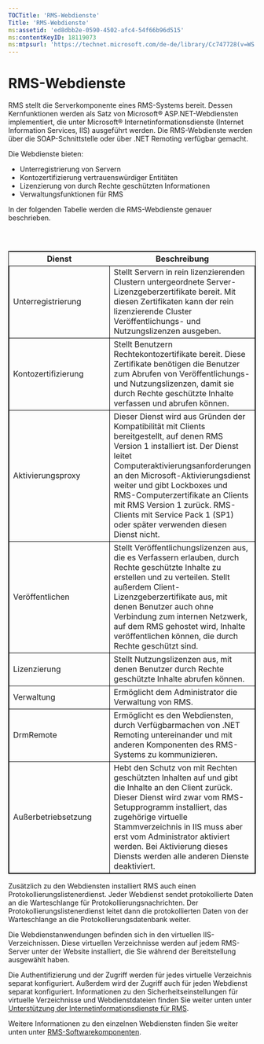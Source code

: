 ```yaml
---
TOCTitle: 'RMS-Webdienste'
Title: 'RMS-Webdienste'
ms:assetid: 'ed8dbb2e-0590-4502-afc4-54f66b96d515'
ms:contentKeyID: 18119073
ms:mtpsurl: 'https://technet.microsoft.com/de-de/library/Cc747728(v=WS.10)'
---
```


RMS-Webdienste
==============

RMS stellt die Serverkomponente eines RMS-Systems bereit. Dessen Kernfunktionen werden als Satz von Microsoft® ASP.NET-Webdiensten implementiert, die unter Microsoft® Internetinformationsdienste (Internet Information Services, IIS) ausgeführt werden. Die RMS-Webdienste werden über die SOAP-Schnittstelle oder über .NET Remoting verfügbar gemacht.

Die Webdienste bieten:

-   Unterregistrierung von Servern
-   Kontozertifizierung vertrauenswürdiger Entitäten
-   Lizenzierung von durch Rechte geschützten Informationen
-   Verwaltungsfunktionen für RMS

In der folgenden Tabelle werden die RMS-Webdienste genauer beschrieben.

###  

 
<table style="border:1px solid black;">
<colgroup>
<col width="50%" />
<col width="50%" />
</colgroup>
<thead>
<tr class="header">
<th>Dienst</th>
<th>Beschreibung</th>
</tr>
</thead>
<tbody>
<tr class="odd">
<td style="border:1px solid black;">Unterregistrierung</td>
<td style="border:1px solid black;">Stellt Servern in rein lizenzierenden Clustern untergeordnete Server-Lizenzgeberzertifikate bereit. Mit diesen Zertifikaten kann der rein lizenzierende Cluster Veröffentlichungs- und Nutzungslizenzen ausgeben.</td>
</tr>
<tr class="even">
<td style="border:1px solid black;">Kontozertifizierung</td>
<td style="border:1px solid black;">Stellt Benutzern Rechtekontozertifikate bereit. Diese Zertifikate benötigen die Benutzer zum Abrufen von Veröffentlichungs- und Nutzungslizenzen, damit sie durch Rechte geschützte Inhalte verfassen und abrufen können.</td>
</tr>
<tr class="odd">
<td style="border:1px solid black;">Aktivierungsproxy</td>
<td style="border:1px solid black;">Dieser Dienst wird aus Gründen der Kompatibilität mit Clients bereitgestellt, auf denen RMS Version 1 installiert ist. Der Dienst leitet Computeraktivierungsanforderungen an den Microsoft-Aktivierungsdienst weiter und gibt Lockboxes und RMS-Computerzertifikate an Clients mit RMS Version 1 zurück. RMS-Clients mit Service Pack 1 (SP1) oder später verwenden diesen Dienst nicht.</td>
</tr>
<tr class="even">
<td style="border:1px solid black;">Veröffentlichen</td>
<td style="border:1px solid black;">Stellt Veröffentlichungslizenzen aus, die es Verfassern erlauben, durch Rechte geschützte Inhalte zu erstellen und zu verteilen. Stellt außerdem Client-Lizenzgeberzertifikate aus, mit denen Benutzer auch ohne Verbindung zum internen Netzwerk, auf dem RMS gehostet wird, Inhalte veröffentlichen können, die durch Rechte geschützt sind.</td>
</tr>
<tr class="odd">
<td style="border:1px solid black;">Lizenzierung</td>
<td style="border:1px solid black;">Stellt Nutzungslizenzen aus, mit denen Benutzer durch Rechte geschützte Inhalte abrufen können.</td>
</tr>
<tr class="even">
<td style="border:1px solid black;">Verwaltung</td>
<td style="border:1px solid black;">Ermöglicht dem Administrator die Verwaltung von RMS.</td>
</tr>
<tr class="odd">
<td style="border:1px solid black;">DrmRemote</td>
<td style="border:1px solid black;">Ermöglicht es den Webdiensten, durch Verfügbarmachen von .NET Remoting untereinander und mit anderen Komponenten des RMS-Systems zu kommunizieren.</td>
</tr>
<tr class="even">
<td style="border:1px solid black;">Außerbetriebsetzung</td>
<td style="border:1px solid black;">Hebt den Schutz von mit Rechten geschützten Inhalten auf und gibt die Inhalte an den Client zurück. Dieser Dienst wird zwar vom RMS-Setupprogramm installiert, das zugehörige virtuelle Stammverzeichnis in IIS muss aber erst vom Administrator aktiviert werden. Bei Aktivierung dieses Diensts werden alle anderen Dienste deaktiviert.</td>
</tr>
</tbody>
</table>
  
Zusätzlich zu den Webdiensten installiert RMS auch einen Protokollierungslistenerdienst. Jeder Webdienst sendet protokollierte Daten an die Warteschlange für Protokollierungsnachrichten. Der Protokollierungslistenerdienst leitet dann die protokollierten Daten von der Warteschlange an die Protokollierungsdatenbank weiter.
  
Die Webdienstanwendungen befinden sich in den virtuellen IIS-Verzeichnissen. Diese virtuellen Verzeichnisse werden auf jedem RMS-Server unter der Website installiert, die Sie während der Bereitstellung ausgewählt haben.
  
Die Authentifizierung und der Zugriff werden für jedes virtuelle Verzeichnis separat konfiguriert. Außerdem wird der Zugriff auch für jeden Webdienst separat konfiguriert. Informationen zu den Sicherheitseinstellungen für virtuelle Verzeichnisse und Webdienstdateien finden Sie weiter unten unter [Unterstützung der Internetinformationsdienste für RMS](https://technet.microsoft.com/bd4dc69f-1e4e-4e95-9ae2-c925d8a14d4c).
  
Weitere Informationen zu den einzelnen Webdiensten finden Sie weiter unten unter [RMS-Softwarekomponenten](https://technet.microsoft.com/e38a840e-f390-48fd-8354-50108a64f5ca).
